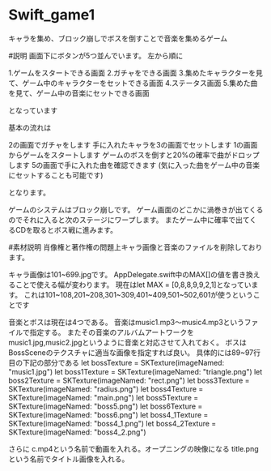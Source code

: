 Swift_game1
===========

キャラを集め、ブロック崩しでボスを倒すことで音楽を集めるゲーム

#説明
画面下にボタンが5つ並んでいます。
左から順に

1.ゲームをスタートできる画面
2.ガチャをできる画面
3.集めたキャラクターを見て、ゲーム中のキャラクターをセットできる画面
4.ステータス画面
5.集めた曲を見て、ゲーム中の音楽にセットできる画面

となっています

基本の流れは

2の画面でガチャをします
手に入れたキャラを3の画面でセットします
1の画面からゲームをスタートします
ゲームのボスを倒すと20%の確率で曲がドロップします
5の画面で手に入れた曲を確認できます
(気に入った曲をゲーム中の音楽にセットすることも可能です)

となります。

ゲームのシステムはブロック崩しです。
ゲーム画面のどこかに渦巻きが出てくるのでそれに入ると次のステージにワープします。
またゲーム中に確率で出てくるCDを取るとボス戦に進みます。

#素材説明
肖像権と著作権の問題上キャラ画像と音楽のファイルを削除しております。

キャラ画像は101~699.jpgです。
AppDelegate.swift中のMAX[]の値を書き換えることで使える幅が変わります。
現在はlet MAX = [0,8,8,9,9,2,1]となっています。
これは101~108,201~208,301~309,401~409,501~502,601が使うということです

音楽とボスは現在は4つである。
音楽はmusic1.mp3〜music4.mp3というファイルで指定する。
またその音楽のアルバムアートワークをmusic1.jpg,music2.jpgというように音楽と対応させて入れておく。
ボスはBossSceneのテクスチャに適当な画像を指定すれば良い。
具体的には89~97行目の下記の部分である
    let bossTexture = SKTexture(imageNamed: "music1.jpg")
    let boss1Texture = SKTexture(imageNamed: "triangle.png")
    let boss2Texture = SKTexture(imageNamed: "rect.png")
    let boss3Texture = SKTexture(imageNamed: "radius.png")
    let boss4Texture = SKTexture(imageNamed: "main.png")
    let boss5Texture = SKTexture(imageNamed: "boss5.png")
    let boss6Texture = SKTexture(imageNamed: "boss6.png")
    let boss4_1Texture = SKTexture(imageNamed: "boss4_1.png")
    let boss4_2Texture = SKTexture(imageNamed: "boss4_2.png")

さらに
c.mp4という名前で動画を入れる。オープニングの映像になる
title.pngという名前でタイトル画像を入れる。

